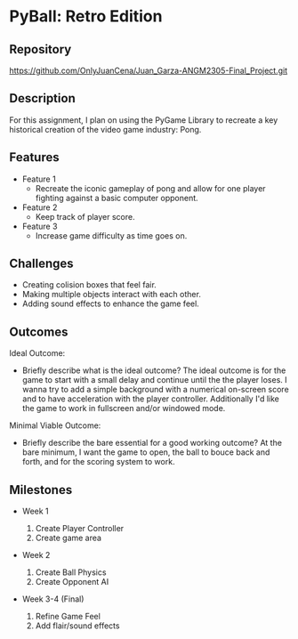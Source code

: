 # PyBall: Retro Edition

## Repository
https://github.com/OnlyJuanCena/Juan_Garza-ANGM2305-Final_Project.git

## Description
For this assignment, I plan on using the PyGame Library to recreate a key historical creation of the video game industry: Pong.

## Features
- Feature 1
	- Recreate the iconic gameplay of pong and allow for one player fighting against a basic computer opponent.
- Feature 2
	- Keep track of player score.
- Feature 3 
	- Increase game difficulty as time goes on.

## Challenges
- Creating colision boxes that feel fair.
- Making multiple objects interact with each other.
- Adding sound effects to enhance the game feel.

## Outcomes
Ideal Outcome:
- Briefly describe what is the ideal outcome?
The ideal outcome is for the game to start with a small delay and continue until the the player loses. I wanna try to add a simple background with a numerical on-screen score and to have acceleration with the player controller. Additionally I'd like the game to work in fullscreen and/or windowed mode.

Minimal Viable Outcome:
- Briefly describe the bare essential for a good working outcome?
At the bare minimum, I want the game to open, the ball to bouce back and forth, and for the scoring system to work.

## Milestones

- Week 1
  1. Create Player Controller
  2. Create game area

- Week 2
  1. Create Ball Physics
  2. Create Opponent AI

- Week 3-4 (Final)
  1. Refine Game Feel
  2. Add flair/sound effects
